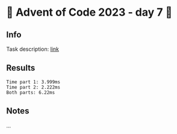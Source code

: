 # 🎄 Advent of Code 2023 - day 7 🎄

## Info

Task description: [link](https://adventofcode.com/2023/day/7)

## Results

```
Time part 1: 3.999ms
Time part 2: 2.222ms
Both parts: 6.22ms
```

## Notes

...